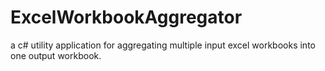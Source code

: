 # ExcelWorkbookAggregator
a c# utility application for aggregating multiple input excel workbooks into one output workbook.
